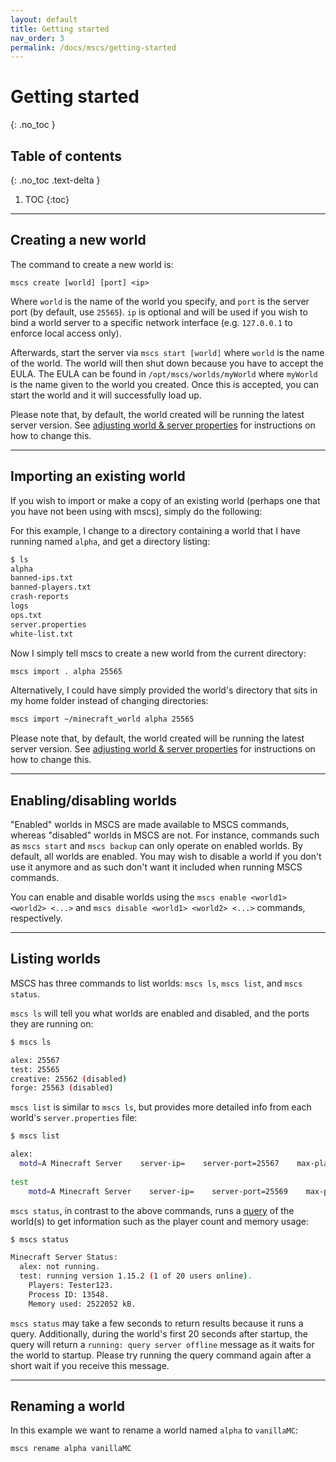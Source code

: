 ```yaml
---
layout: default
title: Getting started
nav_order: 3
permalink: /docs/mscs/getting-started
---
```


# Getting started
{: .no_toc }

## Table of contents
{: .no_toc .text-delta }

1. TOC
{:toc}

---

## Creating a new world
The command to create a new world is:

    mscs create [world] [port] <ip>

Where `world` is the name of the world you specify,
and `port` is the server port (by default, use `25565`).
`ip` is optional and will be used if you wish to bind a world server to a
specific network interface (e.g. `127.0.0.1` to enforce local access only).

Afterwards, start the server via `mscs start [world]` where `world` is the
name of the world. The world will then shut down because you have to accept
the EULA. The EULA can be found in `/opt/mscs/worlds/myWorld` where `myWorld`
is the name given to the world you created. Once this is accepted,
you can start the world and it will successfully load up.

Please note that, by default, the world created will be 
running the latest server version. See [adjusting world & server properties](https://minecraftservercontrol.github.io/docs/mscs/adjusting-world-server-properties)
for instructions on how to change this.

---

## Importing an existing world
If you wish to import or make a copy of an existing world (perhaps one that
you have not been using with mscs), simply do the following:

For this example, I change to a directory containing a world that I have
running named `alpha`, and get a directory listing:
```bash
$ ls
alpha
banned-ips.txt
banned-players.txt
crash-reports
logs
ops.txt
server.properties
white-list.txt
```
Now I simply tell mscs to create a new world from the current directory:

```bash
mscs import . alpha 25565
```

Alternatively, I could have simply provided the world's directory that sits in
my home folder instead of changing directories:

```bash
mscs import ~/minecraft_world alpha 25565
```

Please note that, by default, the world created will be 
running the latest server version. See [adjusting world & server properties](https://minecraftservercontrol.github.io/docs/mscs/adjusting-world-server-properties)
for instructions on how to change this.

---

## Enabling/disabling worlds
"Enabled" worlds in MSCS are made available to MSCS commands, 
whereas "disabled" worlds in MSCS are not. 
For instance, commands such as `mscs start` and `mscs backup` can only operate on enabled worlds.
By default, all worlds are enabled. You may wish to disable a world if you don't use it anymore
and as such don't want it included when running MSCS commands.

You can enable and disable worlds using the `mscs enable <world1> <world2> <...>` and 
`mscs disable <world1> <world2> <...>` commands, respectively.

---

## Listing worlds
MSCS has three commands to list worlds: `mscs ls`, `mscs list`, and `mscs status`. 

`mscs ls` will tell you what worlds are enabled and disabled, and the ports they are running on:

```bash
$ mscs ls

alex: 25567
test: 25565
creative: 25562 (disabled)
forge: 25563 (disabled)
```

`mscs list` is similar to `mscs ls`, but provides more detailed info from each world's `server.properties` file:

```bash
$ mscs list

alex:
  motd=A Minecraft Server    server-ip=    server-port=25567    max-players=20    level-type=default    online-mode=true
  
test
    motd=A Minecraft Server    server-ip=    server-port=25569    max-players=20    level-type=default    online-mode=true

```

`mscs status`, in contrast to the above commands, runs a [query](https://wiki.vg/Query) of the world(s) to get information such as the player count and memory usage:

```bash
$ mscs status

Minecraft Server Status:
  alex: not running.
  test: running version 1.15.2 (1 of 20 users online).
    Players: Tester123.
    Process ID: 13548.
    Memory used: 2522052 kB.

```

 `mscs status` may take a few seconds to return results because it runs a query. Additionally, during the world's first 20 seconds after startup, the query will return a `running: query server offline` message as it waits for the world to startup. Please try running the query command again after a short wait if you receive this message.
 

---

## Renaming a world
In this example we want to rename a world named `alpha` to `vanillaMC`:

```bash
mscs rename alpha vanillaMC
```
